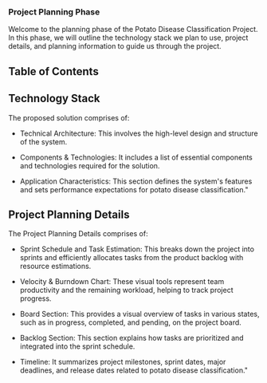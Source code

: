 ### Project Planning Phase

Welcome to the planning phase of the Potato Disease Classification Project. In this phase, we will outline the technology stack we plan to use, project details, and planning information to guide us through the project.

## Table of Contents
## Technology Stack 
The proposed solution comprises of:

- Technical Architecture: This involves the high-level design and structure of the system.

- Components & Technologies: It includes a list of essential components and technologies required for the solution.

- Application Characteristics: This section defines the system's features and sets performance expectations for potato disease classification."

## Project Planning Details 

The Project Planning Details comprises of:

- Sprint Schedule and Task Estimation: This breaks down the project into sprints and efficiently allocates tasks from the product backlog with resource estimations.

- Velocity & Burndown Chart: These visual tools represent team productivity and the remaining workload, helping to track project progress.

- Board Section: This provides a visual overview of tasks in various states, such as in progress, completed, and pending, on the project board.

- Backlog Section: This section explains how tasks are prioritized and integrated into the sprint schedule.

- Timeline: It summarizes project milestones, sprint dates, major deadlines, and release dates related to potato disease classification."
